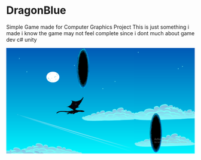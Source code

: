# DragonBlue
Simple Game made for Computer Graphics Project
This is just something i made i know the game may not feel complete since i dont much about game dev c# unity

![gameplay screenshot](https://github.com/Pra-wnn/DragonBlue/blob/1b25c132ccde5a21349e6d653b410b19f133b437/Screenshot%20(730).png)

